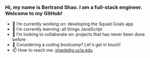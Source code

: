 ### Hi, my name is Bertrand Shao. I am a full-stack engineer. Welcome to my GitHub!

- 🔭  I’m currently working on: developing the Squad Goals app
- 🌱  I’m currently learning: all things JavaScript
- 👯  I’m looking to collaborate on: projects that has never been done before
- 💬  Considering a coding bootcamp? Let's get in touch!
- 📫  How to reach me: shaob@g.ucla.edu
